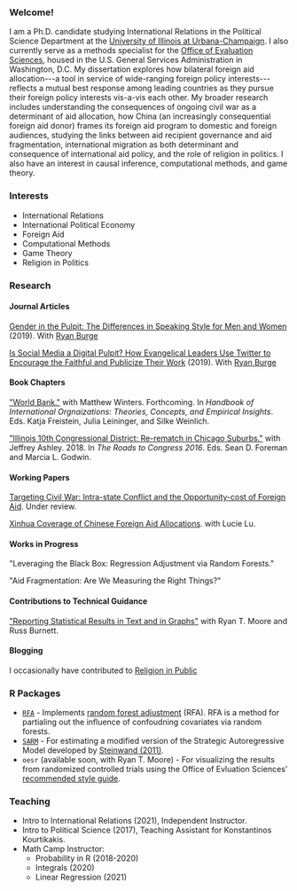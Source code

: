 ### Welcome!
I am a Ph.D. candidate studying International Relations in the Political Science Department at the [University of Illinois at Urbana-Champaign](https://pol.illinois.edu/). I also currently serve as a methods specialist for the [Office of Evaluation Sciences](https://oes.gsa.gov/team/miles-williams/), housed in the U.S. General Services Administration in Washington, D.C. My dissertation explores how bilateral foreign aid allocation---a tool in service of wide-ranging foreign policy interests---reflects a mutual best response among leading countries as they pursue their foreign policy interests vis-a-vis each other. My broader research includes understanding the consequences of ongoing civil war as a determinant of aid allocation, how China (an increasingly consequential foreign aid donor) frames its foreign aid program to domestic and foreign audiences, studying the links between aid recipient governance and aid fragmentation, international migration as both determinant and consequence of international aid policy, and the role of religion in politics. I also have an interest in causal inference, computational methods, and game theory.

### Interests

  - International Relations
  - International Political Economy
  - Foreign Aid
  - Computational Methods
  - Game Theory
  - Religion in Politics

### Research

#### Journal Articles
[Gender in the Pulpit: The Differences in Speaking Style for Men and Women](http://ryanburge.net/wp-content/uploads/2019/06/JCR_Burge_Williams.pdf) (2019). With [Ryan Burge](http://ryanburge.net/)

[Is Social Media a Digital Pulpit? How Evangelical Leaders Use Twitter to Encourage the Faithful and Publicize Their Work](https://brill.com/view/journals/rmdc/8/3/article-p309_309.xml) (2019). With [Ryan Burge](http://ryanburge.net/)

#### Book Chapters

["World Bank."](https://www.academia.edu/44436453/World_Bank) with Matthew Winters. Forthcoming. In *Handbook of International Orgnaizations: Theories, Concepts, and Empirical Insights*. Eds. Katja Freistein, Julia Leininger, and Silke Weinlich.

["Illinois 10th Congressional District: Re-rematch in Chicago Suburbs."](https://link.springer.com/chapter/10.1007/978-3-319-58094-4_9) with Jeffrey Ashley. 2018. In *The Roads to Congress 2016*. Eds. Sean D. Foreman and Marcia L. Godwin. 

#### Working Papers
[Targeting Civil War: Intra-state Conflict and the Opportunity-cost of Foreign Aid](https://drive.google.com/file/d/1VvXKWfRHNoniKIT_C5DphOv-fZqRrnGi/view?usp=sharing). Under review.

[Xinhua Coverage of Chinese Foreign Aid Allocations](https://github.com/milesdwilliams15/Xinhwuan-News-Coverage-and-Chinese-Aid-Allocation/blob/master/draft1.pdf). with Lucie Lu.


#### Works in Progress

"Leveraging the Black Box: Regression Adjustment via Random Forests."

"Aid Fragmentation: Are We Measuring the Right Things?"


#### Contributions to Technical Guidance

["Reporting Statistical Results in Text and in Graphs"](https://oes.gsa.gov/assets/files/reporting-statistical-results.pdf) with Ryan T. Moore and Russ Burnett.


#### Blogging
I occasionally have contributed to [Religion in Public](https://religioninpublic.blog/)

### R Packages

  - [`RFA`](https://github.com/milesdwilliams15/RFA) - Implements [random forest adjustment](https://rpubs.com/milesdwilliams15/rfa-vignette) (RFA). RFA is a method for partialing out the influence of confoudning covariates via random forests.
  - [`SARM`](https://github.com/milesdwilliams15/SARM) - For estimating a modified version of the Strategic Autoregressive Model developed by [Steinwand (2011)](https://www.cambridge.org/core/journals/political-analysis/article/estimating-freeriding-behavior-the-stratam-model/0CBD6176E53848732CEC2C151A491212).
  - `oesr` (available soon, with Ryan T. Moore) - For visualizing the results from randomized controlled trials using the Office of Evluation Sciences' [recommended style guide](https://oes.gsa.gov/assets/files/reporting-statistical-results.pdf).

### Teaching

 - Intro to International Relations (2021), Independent Instructor.
 - Intro to Political Science (2017), Teaching Assistant for Konstantinos Kourtikakis.
 - Math Camp Instructor:
   - Probability in R (2018-2020)
   - Integrals (2020)
   - Linear Regression (2021)
